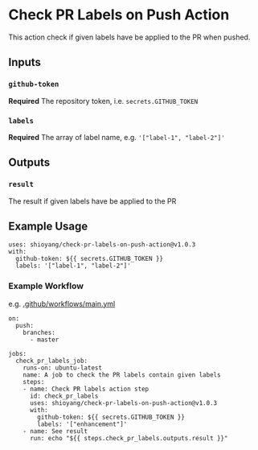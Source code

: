 # Check PR Labels on Push Action

This action check if given labels have be applied to the PR when pushed.

## Inputs

### `github-token`

**Required** The repository token, i.e. `secrets.GITHUB_TOKEN`

### `labels`

**Required** The array of label name, e.g. `'["label-1", "label-2"]'`

## Outputs

### `result`

The result if given labels have be applied to the PR

## Example Usage

```
uses: shioyang/check-pr-labels-on-push-action@v1.0.3
with:
  github-token: ${{ secrets.GITHUB_TOKEN }}
  labels: '["label-1", "label-2"]'
```

### Example Workflow
e.g. [.github/workflows/main.yml](https://github.com/shioyang/check-pr-labels-on-push-action/blob/master/.github/workflows/main.yml)
```
on:
  push:
    branches:
      - master

jobs:
  check_pr_labels_job:
    runs-on: ubuntu-latest
    name: A job to check the PR labels contain given labels
    steps:
    - name: Check PR labels action step
      id: check_pr_labels
      uses: shioyang/check-pr-labels-on-push-action@v1.0.3
      with:
        github-token: ${{ secrets.GITHUB_TOKEN }}
        labels: '["enhancement"]'
    - name: See result
      run: echo "${{ steps.check_pr_labels.outputs.result }}"
```